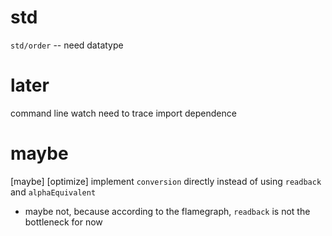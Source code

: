 # std

`std/order` -- need datatype

# later

command line watch need to trace import dependence

# maybe

[maybe] [optimize] implement `conversion` directly instead of using `readback` and `alphaEquivalent`

- maybe not, because according to the flamegraph, `readback` is not the bottleneck for now
